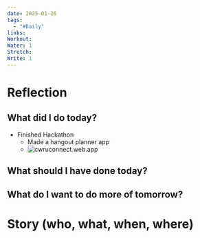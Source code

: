 ```yaml
---
date: 2025-01-26
tags:
  - "#Daily"
links: 
Workout: 
Water: 1
Stretch: 
Write: 1
---
```

# Reflection
## What did I do today?
- Finished Hackathon
	- Made a hangout planner app
	- ![cwruconnect.web.app](https://cwruconnect.web.app)
## What should I have done today?

## What do I want to do more of tomorrow?

# Story (who, what, when, where)

